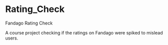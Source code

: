 # Rating_Check
 Fandago Rating Check

A course project checking if the ratings on Fandago were spiked to mislead users.
